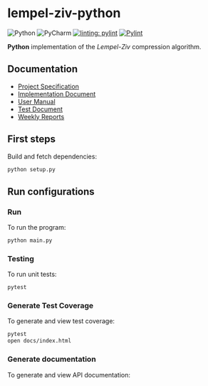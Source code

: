 # lempel-ziv-python

![Python](https://img.shields.io/badge/python-3670A0?style=for-the-badge&logo=python&logoColor=ffdd54)
![PyCharm](https://img.shields.io/badge/pycharm-143?style=for-the-badge&logo=pycharm&logoColor=black&color=black&labelColor=green)
[![linting: pylint](https://img.shields.io/badge/linting-pylint-yellowgreen)](https://github.com/PyCQA/pylint)
[![Pylint](https://github.com/CasimirLaine/lempel-ziv-python/actions/workflows/pylint.yml/badge.svg?branch=master)](https://github.com/CasimirLaine/lempel-ziv-python/actions/workflows/pylint.yml)

<b>Python</b> implementation of the <i>Lempel-Ziv</i> compression algorithm.

## Documentation

- [Project Specification](./specs/specification.md)
- [Implementation Document](./specs/implementation.md)
- [User Manual](./specs/manual.md)
- [Test Document](https://casimirlaine.github.io/lempel-ziv-python/)
- [Weekly Reports](./specs/weekly)

## First steps

Build and fetch dependencies:

```bash
python setup.py
```

## Run configurations

### Run

To run the program:

```bash
python main.py
```

### Testing

To run unit tests:

```bash
pytest
```

### Generate Test Coverage

To generate and view test coverage:

```bash
pytest
open docs/index.html
```

### Generate documentation

To generate and view API documentation:

```bash
```
